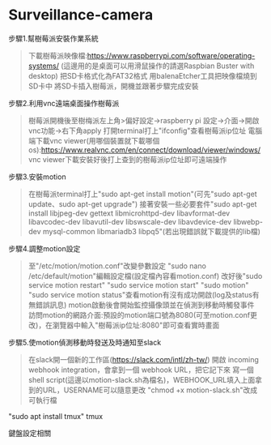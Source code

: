 # Surveillance-camera
步驟1.幫樹莓派安裝作業系統
  >下載樹莓派映像檔:https://www.raspberrypi.com/software/operating-systems/  (這邊用的是桌面可以用滑鼠操作的請選Raspbian Buster with desktop)
  >把SD卡格式化為FAT32格式
  >用balenaEtcher工具把映像檔燒到SD卡中
  >將SD卡插入樹莓派，開機並跟著步驟完成安裝

步驟2.利用vnc遠端桌面操作樹莓派
  >樹莓派開機後至樹梅派左上角>偏好設定->raspberry pi 設定->介面->開啟vnc功能->右下角apply
  >打開terminal打上"ifconfig"查看樹莓派ip位址
  >電腦端下載vnc viewer(用哪個裝置就下載哪個os):https://www.realvnc.com/en/connect/download/viewer/windows/
  >vnc viewer下載安裝好後打上查到的樹莓派ip位址即可遠端操作

步驟3.安裝motion
  >在樹莓派terminal打上"sudo apt-get install motion"(可先"sudo apt-get update、sudo apt-get upgrade")
  >接著安裝一些必要套件"sudo apt-get install libjpeg-dev gettext libmicrohttpd-dev libavformat-dev libavcodec-dev libavutil-dev libswscale-dev libavdevice-dev libwebp-dev mysql-common libmariadb3 libpq5"(若出現錯誤就下載提供的lib檔)

步驟4.調整motion設定
  >至"/etc/motion/motion.conf"改變參數設定
  >"sudo nano /etc/default/motion"編輯設定檔(設定檔內容看motion.conf)
  >改好後"sudo service motion restart"
  >"sudo service motion start" "sudo motion"
  >"sudo service motion status"查看motion有沒有成功開啟(log及status有無錯誤訊息)
  >motion啟動後會開始監控攝像頭並在偵測到移動時觸發事件
  >訪問motion的網路介面:預設的motion端口號為8080(可至motion.conf更改)，在瀏覽器中輸入"樹莓派ip位址:8080"即可查看實時畫面

步驟5.使motion偵測移動時發送及時通知至slack
  >在slack開一個新的工作區(https://slack.com/intl/zh-tw/)
  >開啟 incoming webhook integration，會拿到一個 webhook URL，把它記下來
  >寫一個 shell script(這邊以motion-slack.sh為檔名)，WEBHOOK_URL填入上面拿到的URL，USERNAME可以隨意更改
  >"chmod +x motion-slack.sh"改成可執行檔
>
"sudo apt install tmux"
tmux

鍵盤設定相關
